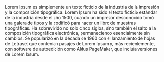 Lorem Ipsum es simplemente un texto ficticio de la industria
de la impresión y la composición tipográfica. Lorem Ipsum ha
sido el texto ficticio estándar de la industria desde el
año 1500, cuando un impresor desconocido tomó una galera de
tipos y la codificó para hacer un libro de muestras
tipográficas. Ha sobrevivido no solo cinco siglos, sino
también el salto a la composición tipográfica electrónica,
permaneciendo esencialmente sin cambios. Se popularizó en la
década de 1960 con el lanzamiento de hojas de Letraset que
contenían pasajes de Lorem Ipsum y, más recientemente, con
software de autoedición como Aldus PageMaker, que incluía
versiones de Lorem Ipsum.
